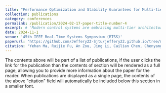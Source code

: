 ```yaml
---
title: "Performance Optimization and Stability Guarantees for Multi-tier Real-Time Control Systems"
collection: publications
category: conferences
permalink: /publication/2024-02-17-paper-title-number-4
excerpt: # 'Modern control systems are embracing multi-tier architectures integrating end devices and edge servers. However, due to the distinct control performance demands associated with each control task, it is a formidable challenge to optimize the control performance of multiple control tasks subject to stringent computation resource constraints while guaranteeing stability. Moreover, inherent contradictions exist in the timing aspect between the stability guarantee, which relies on offline analysis, and the run-time control performance, which should be enhanced online. It is essential to bridge the gap between the real-time scheduling of control tasks and their actual control performance. In this paper, we propose a novel real-time scheduling approach for multi-tier control systems, which leverages end devices for executing real-time control tasks and edge devices for run time coordination. Specifically, we first introduce a new data driven value function, called time/state/utility functions (TSUF), for modeling control system performance. TSUF captures not only timing but also the dynamic states of the physical plants. Subsequently, we propose value-based control scheduling (VCS), which is a multi-granularity scheduling mechanism based on our TSUF value function. VCS distinguishes the scheduling of stability jobs for ensuring system stability and performance jobs for optimizing real-time control performance based on run-time physical states. Finally, through realistic case studies involving multiple control loops, we demonstrate the advantages of VCS over existing scheduling approaches in terms of both control and real-time performance.'
date: 2024-11-1
venue: '45th IEEE Real-Time Systems Symposium (RTSS)'
paperurl: 'https://github.com/Jeffery22-Sjtu/jeffery22.github.io/tree/master/files/Performance_Optimization_and_Stability_Guarantees_for_Multi_tier_Real_time_Control_System.pdf'
citation: 'Yehan Ma, Ruijie Fu, An Zou, Jing Li, Cailian Chen, Chenyang Lu, and Xinping Guan. (2024). Performance Optimization and Stability Guarantees for Multi-tier Real-Time Control Systems, 45th IEEE Real-Time Systems Symposium (RTSS).'
---
```


The contents above will be part of a list of publications, if the user clicks the link for the publication than the contents of section will be rendered as a full page, allowing you to provide more information about the paper for the reader. When publications are displayed as a single page, the contents of the above "citation" field will automatically be included below this section in a smaller font.
